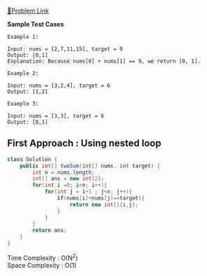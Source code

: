 [📍Problem Link](https://leetcode.com/problems/two-sum/)

**Sample Test Cases**
```
Example 1:

Input: nums = [2,7,11,15], target = 9
Output: [0,1]
Explanation: Because nums[0] + nums[1] == 9, we return [0, 1].

Example 2:

Input: nums = [3,2,4], target = 6
Output: [1,2]

Example 3:

Input: nums = [3,3], target = 6
Output: [0,1]
```
## First Approach : Using nested loop 

```java
class Solution {
    public int[] twoSum(int[] nums, int target) {
        int n = nums.length;
        int[] ans = new int[2];
        for(int i =0; i<n; i++){
            for(int j = i+1 ; j<n; j++){
                if(nums[i]+nums[j]==target){
                    return new int[]{i,j};
                }
            }
        }
        return ans;
    }
}
```

Time Complexity : O(N<sup>2</sup>)<br>
Space Complexity : O(1)
